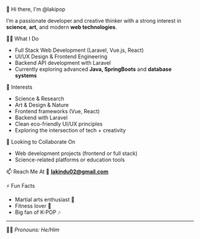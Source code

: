👋 Hi there, I'm @lakipop

I’m a passionate developer and creative thinker with a strong interest in **science**, **art**, and modern **web technologies**.

👨‍💻 What I Do
- Full Stack Web Development (Laravel, Vue.js, React)
- UI/UX Design & Frontend Engineering
- Backend API development with Laravel
- Currently exploring advanced **Java, SpringBoots** and **database systems**

🎯 Interests
- Science & Research
- Art & Design & Nature
- Frontend frameworks (Vue, React)
- Backend with Laravel
- Clean eco-friendly UI/UX principles
- Exploring the intersection of tech + creativity

🤝 Looking to Collaborate On
- Web development projects (frontend or full stack)
- Science-related platforms or education tools

📫 Reach Me At
📧 **lakindu02@gmail.com**

⚡ Fun Facts
- Martial arts enthusiast 🥋
- Fitness lover 💪
- Big fan of K-POP 🎶

---

🧑‍🔬 *Pronouns: He/Him*

<!---
lakipop/lakipop is a ✨ special ✨ repository because its `README.md` (this file) appears on your GitHub profile.
You can click the Preview link to take a look at your changes.
--->

